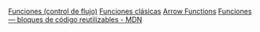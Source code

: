 
  [Funciones (control de flujo)](https://curriculum.laboratoria.la/es/topics/javascript/02-flow-control/03-functions)
  [Funciones clásicas](https://curriculum.laboratoria.la/es/topics/javascript/03-functions/01-classic)
    [Arrow Functions](https://curriculum.laboratoria.la/es/topics/javascript/03-functions/02-arrow)
  [Funciones — bloques de código reutilizables - MDN](https://developer.mozilla.org/es/docs/Learn/JavaScript/Building_blocks/Functions)

